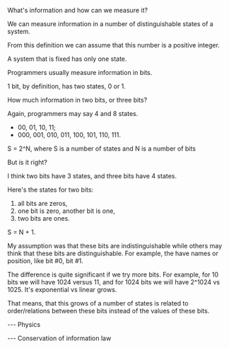 What's information and how can we measure it?

We can measure information in a number of distinguishable states of a system.

From this definition we can assume that this number is a positive integer. 

A system that is fixed has only one state.

Programmers usually measure information in bits.

1 bit, by definition, has two states, 0 or 1.

How much information in two bits, or three bits?

Again, programmers may say 4 and 8 states.
- 00, 01, 10, 11;
- 000, 001, 010, 011, 100, 101, 110, 111.


S = 2^N, where S is a number of states and N is a number of bits 

But is it right?

I think two bits have 3 states, and three bits have 4 states.


Here's the states for two bits:
1. all bits are zeros,
2. one bit is zero, another bit is one,
3. two bits are ones.

S = N + 1.

My assumption was that these bits are indistinguishable while others may think that these bits are distinguishable. For example, the have names or position, like bit #0, bit #1.

The difference is quite significant if we try more bits. For example, for 10 bits we will have 
1024 versus 11, and for 1024 bits we will have 2^1024 vs 1025. It's exponential vs linear grows.

That means, that this grows of a number of states is related to order/relations between these bits instead of the values of these bits.

--- Physics

--- Conservation of information law
